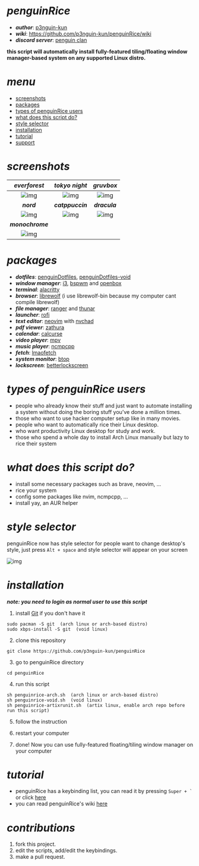 # ***penguinRice***

- ***author***: [p3nguin-kun](https://github.com/p3nguin-kun)
- ***wiki***: https://github.com/p3nguin-kun/penguinRice/wiki
- ***discord server***: [penguin clan](https://discord.gg/https://discord.gg/yzn442FGuZ)

**this script will automatically install fully-featured tiling/floating window manager-based system on any supported Linux distro.**

# ***menu***
- [screenshots](#screenshots)
- [packages](#packages)
- [types of penguinRice users](#types-of-penguinrice-users)
- [what does this script do?](#what-does-this-script-do)
- [style selector](#style-selector)
- [installation](#installation)
- [tutorial](#tutorial)
- [support](#support)

# ***screenshots***

| ***everforest*** | ***tokyo night*** | ***gruvbox*** |
| :--------: | :---------: | :-----: |
| ![img](https://i.imgur.com/bDQsb9t.png) | ![img](https://i.imgur.com/bW1LzHu.png) | ![img](https://i.imgur.com/XE0IoTx.png) |
| ***nord*** | ***catppuccin*** | ***dracula*** |
| ![img](https://i.imgur.com/LOZ4VTD.png) | ![img](https://i.imgur.com/49ohjOd.png) | ![img](https://i.imgur.com/QuiN2wr.png) |
| ***monochrome*** |
| ![img](https://i.imgur.com/lyDNUkM.png) |

# ***packages***
- ***dotfiles***: [penguinDotfiles](https://github.com/p3nguin-kun/penguinDotfiles), [penguinDotfiles-void](https://github.com/p3nguin-kun/penguinDotfiles-void)
- ***window manager***: [i3](https://i3wm.org), [bspwm](https://github.com/baskerville/bspwm) and [openbox](http://openbox.org/wiki/Main_Page)
- ***terminal***: [alacritty](https://alacritty.org/)
- ***browser***: [librewolf](https://librewolf.net/)  (i use librewolf-bin because my computer cant compile librewolf)
- ***file manager***: [ranger](https://ranger.github.io/) and [thunar](https://docs.xfce.org/xfce/thunar/start)
- ***launcher***: [rofi](https://github.com/davatorium/rofi)
- ***text editor***: [neovim](https://neovim.io) with [nvchad](https://github.com/NvChad/NvChad)
- ***pdf viewer***: [zathura](https://pwmt.org/projects/zathura/)
- ***calendar***: [calcurse](https://calcurse.org/)
- ***video player***: [mpv](https://mpv.io)
- ***music player***: [ncmpcpp](https://github.com/ncmpcpp/ncmpcpp)
- ***fetch***: [lmaofetch](https://github.com/p3nguin-kun/lmaofetch)
- ***system monitor***: [btop](https://github.com/aristocratos/btop)
- ***lockscreen***: [betterlockscreen](https://github.com/betterlockscreen/betterlockscreen)

# ***types of penguinRice users***
- people who already know their stuff and just want to automate installing a system without doing the boring stuff you’ve done a million times.
- those who want to use hacker computer setup like in many movies.
- people who want to automatically rice their Linux desktop.
- who want productivity Linux desktop for study and work.
- those who spend a whole day to install Arch Linux manually but lazy to rice their system

# ***what does this script do?***
- install some necessary packages such as brave, neovim, ...
- rice your system
- config some packages like nvim, ncmpcpp, ...
- install yay, an AUR helper

# ***style selector***
penguinRice now has style selector for people want to change desktop's style, just press ```Alt + space``` and style selector will appear on your screen

![img](https://i.imgur.com/KaAwop3.png)

# ***installation***

***note: you need to login as normal user to use this script***

1. install [Git](https://git-scm.com/) if you don't have it
```
sudo pacman -S git  (arch linux or arch-based distro)
sudo xbps-install -S git  (void linux)
```

2. clone this repository
```
git clone https://github.com/p3nguin-kun/penguinRice
```

3. go to penguinRice directory
```
cd penguinRice
```

4. run this script
```
sh penguinrice-arch.sh  (arch linux or arch-based distro)
sh penguinrice-void.sh  (void linux)
sh penguinrice-artixrunit.sh  (artix linux, enable arch repo before run this script)
```

5. follow the instruction

6. restart your computer

7. done! Now you can use fully-featured floating/tiling window manager on your computer

# ***tutorial***
- penguinRice has a keybinding list, you can read it by pressing ``` Super + ` ``` or click [here](https://github.com/p3nguin-kun/penguinRice/wiki/2.-Keybindings-and-commands)
- you can read penguinRice's wiki [here](https://github.com/p3nguin-kun/penguinRice/wiki)

# ***contributions***

1. fork this project.
2. edit the scripts, add/edit the keybindings.
3. make a pull request.
